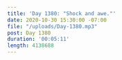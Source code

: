 ```yaml
---
title: 'Day 1380: "Shock and awe."'
date: 2020-10-30 15:30:00 -07:00
file: "/uploads/Day-1380.mp3"
post: Day 1380
duration: '00:05:11'
length: 4138688
---
```


